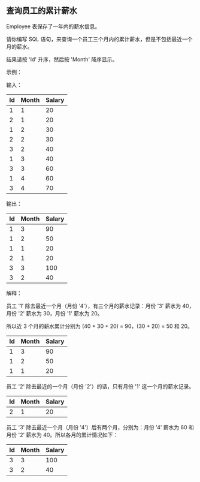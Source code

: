 ## 查询员工的累计薪水


Employee 表保存了一年内的薪水信息。

请你编写 SQL 语句，来查询一个员工三个月内的累计薪水，但是不包括最近一个月的薪水。

结果请按 'Id' 升序，然后按 'Month' 降序显示。

示例：

输入：

| Id | Month | Salary |
|----|-------|--------|
| 1 | 1 | 20 |
| 2 | 1 | 20 |
| 1 | 2 | 30 |
| 2 | 2 | 30 |
| 3 | 2 | 40 |
| 1 | 3 | 40 |
| 3 | 3 | 60 |
| 1 | 4 | 60 |
| 3 | 4 | 70 |

输出：

| Id | Month | Salary |
|----|-------|--------|
| 1 | 3 | 90 |
| 1 | 2 | 50 |
| 1 | 1 | 20 |
| 2 | 1 | 20 |
| 3 | 3 | 100 |
| 3 | 2 | 40 |


解释：

员工 '1' 除去最近一个月（月份 '4'），有三个月的薪水记录：月份 '3' 薪水为 40，月份 '2' 薪水为 30，月份 '1' 薪水为 20。

所以近 3 个月的薪水累计分别为 (40 + 30 + 20) = 90，(30 + 20) = 50 和 20。

| Id | Month | Salary |
|----|-------|--------|
| 1 | 3 | 90 |
| 1 | 2 | 50 |
| 1 | 1 | 20 |

员工 '2' 除去最近的一个月（月份 '2'）的话，只有月份 '1' 这一个月的薪水记录。

| Id | Month | Salary |
|----|-------|--------|
| 2 | 1 | 20 |

员工 '3' 除去最近一个月（月份 '4'）后有两个月，分别为：月份 '4' 薪水为 60 和 月份 '2' 薪水为 40。所以各月的累计情况如下：

| Id | Month | Salary |
|----|-------|--------|
| 3 | 3 | 100 |
| 3 | 2 | 40 |